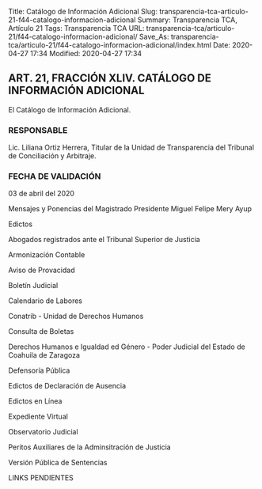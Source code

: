 Title: Catálogo de Información Adicional
Slug: transparencia-tca-articulo-21-f44-catalogo-informacion-adicional
Summary: Transparencia TCA, Artículo 21
Tags: Transparencia TCA
URL: transparencia-tca/articulo-21/f44-catalogo-informacion-adicional/
Save_As: transparencia-tca/articulo-21/f44-catalogo-informacion-adicional/index.html
Date: 2020-04-27 17:34
Modified: 2020-04-27 17:34


## ART. 21, FRACCIÓN XLIV. CATÁLOGO DE INFORMACIÓN ADICIONAL

El Catálogo de Información Adicional.


### RESPONSABLE

Lic. Liliana Ortiz Herrera, Titular de la Unidad de Transparencia del Tribunal de Conciliación y Arbitraje.


### FECHA DE VALIDACIÓN

03 de abril del 2020


Mensajes y Ponencias del Magistrado Presidente Miguel Felipe Mery Ayup

Edictos

Abogados registrados ante el Tribunal Superior de Justicia

Armonización Contable

Aviso de Provacidad

Boletín Judicial

Calendario de Labores

Conatrib -  Unidad de Derechos Humanos

Consulta de Boletas

Derechos Humanos e Igualdad ed Género - Poder Judicial del Estado de Coahuila de Zaragoza

Defensoría Pública

Edictos de Declaración de Ausencia

Edictos en Línea

Expediente Virtual

Observatorio Judicial

Peritos Auxiliares de la Adminsitración de Justicia

Versión Pública de Sentencias

LINKS PENDIENTES




